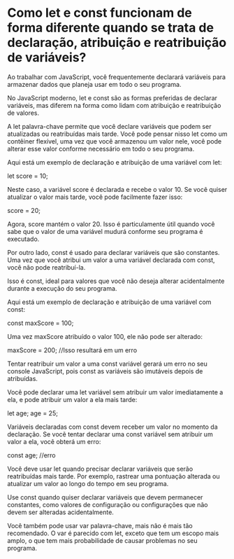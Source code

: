 # Como let e const funcionam de forma diferente quando se trata de declaração, atribuição e reatribuição de variáveis?

Ao trabalhar com JavaScript, você frequentemente declarará variáveis para armazenar dados que planeja usar em todo o seu programa.

No JavaScript moderno, let e const são as formas preferidas de declarar variáveis, mas diferem na forma como lidam com atribuição e reatribuição de valores.

A let palavra-chave permite que você declare variáveis que podem ser atualizadas ou reatribuídas mais tarde. Você pode pensar nisso let como um contêiner flexível, uma vez que você armazenou um valor nele, você pode alterar esse valor conforme necessário em todo o seu programa.

Aqui está um exemplo de declaração e atribuição de uma variável com let:

let score = 10;

Neste caso, a variável score é declarada e recebe o valor 10. Se você quiser atualizar o valor mais tarde, você pode facilmente fazer isso:

score = 20;

Agora, score mantém o valor 20. Isso é particulamente útil quando você sabe que o valor de uma variável mudurá conforme seu programa é executado.

Por outro lado, const é usado para declarar variáveis que são constantes. Uma vez que você atribui um valor a uma variável declarada com const, você não pode reatribuí-la.

Isso é const, ideal para valores que você não deseja alterar acidentalmente durante a execução do seu programa.

Aqui está um exemplo de declaração e atribuição de uma variável com const:

const maxScore = 100;

Uma vez maxScore atribuído o valor 100, ele não pode ser alterado:

maxScore = 200; //Isso resultará em um erro

Tentar reatribuir um valor a uma const variável gerará um erro no seu console JavaScript, pois const as variáveis são imutáveis depois de atribuídas.

Você pode declarar uma let variável sem atribuir um valor imediatamente a ela, e pode atribuir um valor a ela mais tarde:

let age;
age = 25;

Variáveis declaradas com const devem receber um valor no momento da declaração. Se vocẽ tentar declarar uma const variável sem atribuir um valor a ela, você obterá um erro:

const age; //erro

Você deve usar let quando precisar declarar variáveis que serão reatribuídas mais tarde. Por exemplo, rastrear uma pontuação alterada ou atualizar um valor ao longo do tempo em seu programa.

Use const quando quiser declarar variáveis que devem permanecer constantes, como valores de configuração ou configurações que não devem ser alteradas acidentalmente.

Você também pode usar var palavra-chave, mais não é mais tão recomendado. O var é parecido com let, exceto que tem um escopo mais amplo, o que tem mais probabilidade de causar problemas no seu programa.